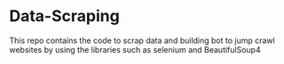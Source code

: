 # Data-Scraping
This repo contains the code to scrap data and building bot to jump crawl websites by using the libraries such as selenium and BeautifulSoup4
